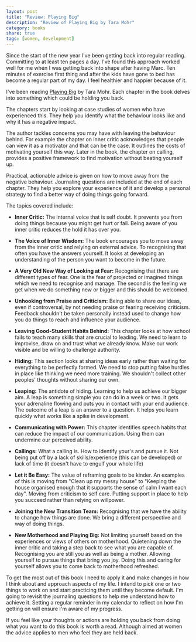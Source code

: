 ```yaml
---
layout: post
title: "Review: Playing Big"
description: "Review of Playing Big by Tara Mohr"
category: books
share: true 
tags: [women, development]
---
```


Since the start of the new year I've been getting back into regular reading. Committing to at least ten pages a day. I've found this approach worked well for me when I was getting back into shape after having Marc. Ten minutes of exercise first thing and after the kids have gone to bed has become a regular part of my day. I feel healthier and happier because of it.

I've been reading [Playing Big](http://amzn.eu/61IiC8X) by Tara Mohr. Each chapter in the book delves into something which could be holding you back. 

The chapters start by looking at case studies of women who have experienced this. They help you identify what the behaviour looks like and why it has a negative impact. 

The author tackles concerns you may have with leaving the behaviour behind. For example the chapter on inner critic acknowledges that people can view it as a motivator and that can be the case. It outlines the costs of motivating yourself this way. Later in the book, the chapter on calling, provides a positive framework to find motivation without beating yourself up. 

Practical, actionable advice is given on how to move away from the negative behaviour. Journaling questions are included at the end of each chapter. They help you explore your experience of it and develop a personal strategy to find a better way of doing things going forward. 

The topics covered include:

* **Inner Critic:** The internal voice that is self doubt. It prevents you from doing things because you might get hurt or fail. Being aware of you inner critic reduces the hold it has over you.


* **The Voice of Inner Wisdom:** The book encourages you to move away from the inner critic and relying on external advice. To recognising that often you have the answers yourself. It looks at developing an understanding of the person you want to become in the future.


* **A Very Old New Way of Looking at Fear:** Recognising that there are different types of fear. One is the fear of projected or imagined things which we need to recognise and manage. The second is the feeling we get when we do something new or bigger and this should be welcomed.


* **Unhooking from Praise and Criticism:** Being able to share our ideas, even if controversal, by not needing praise or fearing receiving criticism. Feedback shouldn't be taken personally instead used to change how you do things to reach and influence your audience.


* **Leaving Good-Student Habits Behind:** This chapter looks at how school fails to teach many skills that are crucial to leading. We need to learn to improvise, draw on and trust what we already know. Make our work visible and be willing to challenge authority.


* **Hiding:** This section looks at sharing ideas early rather than waiting for everything to be perfectly formed. We need to stop putting false hurdles in place like thinking we need more training. We shouldn't collect other peoples' thoughts without sharing our own.


* **Leaping:** The antidote of hiding. Learning to help us achieve our bigger aim. A leap is something simple you can do in a week or two. It gets your adrenaline flowing and puts you in contact with your end audience. The outcome of a leap is an answer to a question. It helps you learn quickly what works like a spike in development. 


* **Communicating with Power:** This chapter identifies speech habits that can reduce the impact of our communication. Using them can undermine our perceived ability.


* **Callings:** What a calling is. How to identify your's and pursue it. Not being put off by a lack of skills/experience (this can be developed) or lack of time (it doesn't have to engulf your whole life)


* **Let it Be Easy:** The value of reframing goals to be kinder. An examples of this is moving from "Clean up my messy house" to "Keeping the house organised enough that it supports the sense of calm I want each day". Moving from criticism to self care. Putting support in place to help you succeed rather than relying on willpower.  


* **Joining the New Transition Team:** Recognising that we have the ability to change how things are done. We bring a different perspective and way of doing things.


* **New Motherhood and Playing Big:** Not limiting yourself based on the  experiences or views of others on motherhood. Quietening down the inner critic and taking a step back to see what you are capable of. Recognising you are still you as well as being a mother. Allowing yourself to pursue things that bring you joy. Doing this and caring for yourself allows you to come back to motherhood refreshed.

To get the most out of this book I  need to apply it and make changes in how I think about and approach aspects of my life. I intend to pick one or two things to work on and start practicing them until they become default. I'm going to revisit the journaling questions to help me understand how to achieve it. Setting a regular reminder in my calendar to reflect on how I'm getting on will ensure I'm aware of my progress.

If you feel like your thoughts or actions are holding you back from doing what you want to do this book is worth a read. Although  aimed at women the advice applies to men who feel they are held back.